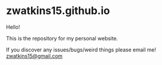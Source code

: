zwatkins15.github.io
====================
Hello!

This is the repository for my personal website.

If you discover any issues/bugs/weird things please email me!
zwatkins15@gmail.com

